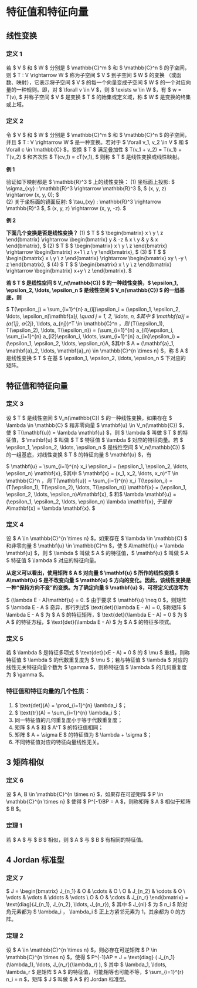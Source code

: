# 特征值和特征向量
## 线性变换

### 定义 1
若 $ V $ 和 $ W $ 分别是 $ \mathbb{C}^m $ 和 $ \mathbb{C}^n $ 的子空间，则 $ T : V \rightarrow W $ 称为子空间 $ V $ 到子空间 $ W $ 的变换 （或函数、映射），它表示将子空间 $ V $ 的每一个向量变成子空间 $ W $ 的一个对应向量的一种规则。即，对 $ \forall v \in V $，则 $ \exists w \in W $，有 $ w = T(v), $ 并称子空间 $ V $ 是变换 $ T $ 的始集或定义域，称 $ W $ 是变换的终集或上域。

### 定义 2
令 $ V $ 和 $ W $ 分别是 $ \mathbb{C}^m $ 和 $ \mathbb{C}^n $ 的子空间，并且 $ T : V \rightarrow W $ 是一种变换。若对于 $ \forall v_1, v_2 \in V $ 和 $ \forall c \in \mathbb{C} $，变换 $ T $ 满足叠加性 
$ T(v_1 + v_2) = T(v_1) + T(v_2) $ 
和齐次性 
$ T(cv_1) = cT(v_1), $ 则称 $ T $ 是线性变换或线性映射。

**例 1**

验证如下映射都是 $ \mathbb{R}^3 $ 上的线性变换：
(1) 坐标面上投影: $ \sigma_{xy} : \mathbb{R}^3 \rightarrow \mathbb{R}^3 $, $ (x, y, z) \rightarrow (x, y, 0); $  
(2) 关于坐标面的镜面反射: $ \tau_{xy} : \mathbb{R}^3 \rightarrow \mathbb{R}^3 $, $ (x, y, z) \rightarrow (x, y, -z). $

**例 2**

**下面几个变换是否是线性变换？**
(1) $ T $
$ \begin{bmatrix} x \\ y \\ z \end{bmatrix} \rightarrow \begin{bmatrix} y & -z & x \\ y & y & x \end{bmatrix}, $ 
(2) $ T $
$ \begin{bmatrix} x \\ y \\ z \end{bmatrix} \rightarrow \begin{bmatrix} x+1 \\ z \\ y \end{bmatrix}, $ 
(3) $ T $
$ \begin{bmatrix} x \\ y \\ z \end{bmatrix} \rightarrow \begin{bmatrix} xy \\ -y \\ z \end{bmatrix}, $ 
(4) $ T $
$ \begin{bmatrix} x \\ y \\ z \end{bmatrix} \rightarrow \begin{bmatrix} x+y \\ z \end{bmatrix}. $

**若 $ T $ 是线性空间 $ V_n(\mathbb{C}) $ 的一种线性变换，$ \epsilon_1, \epsilon_2, \ldots, \epsilon_n $ 是线性空间 $ V_n(\mathbb{C}) $ 的一组基底，则**

$ T(\epsilon_j) = \sum_{i=1}^{n} a_{ij}\epsilon_i = (\epsilon_1, \epsilon_2, \ldots, \epsilon_n)\mathbf{a}_j, \quad j = 1, 2, \ldots, n, $其中 $ \mathbf{a}_j = (a_{1j}, a_{2j}, \ldots, a_{nj})^T \in \mathbb{C}^n $，则$ (T(\epsilon_1), T(\epsilon_2), \ldots, T(\epsilon_n)) = (\sum_{i=1}^{n} a_{i1}\epsilon_i, \sum_{i=1}^{n} a_{i2}\epsilon_i, \ldots, \sum_{i=1}^{n} a_{in}\epsilon_i) = (\epsilon_1, \epsilon_2, \ldots, \epsilon_n)A, $其中 $ A = (\mathbf{a}_1, \mathbf{a}_2, \ldots, \mathbf{a}_n) \in \mathbb{C}^{n \times n} $，称 $ A $ 是线性变换 $ T $ 在基 $ \epsilon_1, \epsilon_2, \ldots, \epsilon_n $ 下对应的矩阵。

## 特征值和特征向量

### 定义 3
设 $ T $ 是线性空间 $ V_n(\mathbb{C}) $ 的一种线性变换，如果存在 $ \lambda \in \mathbb{C} $ 和非零向量 $ \mathbf{u} \in V_n(\mathbb{C}) $，使 $ T(\mathbf{u}) = \lambda \mathbf{u} $，则 $ \lambda $ 叫做 $ T $ 的特征值，$ \mathbf{u} $ 叫做 $ T $ 特征值 $ \lambda $ 对应的特征向量。若 $ \epsilon_1, \epsilon_2, \ldots, \epsilon_n $ 是线性空间 $ V_n(\mathbb{C}) $ 的一组基底，对线性变换 $ T $ 的特征向量 $ \mathbf{u} $，有

$ \mathbf{u} = \sum_{i=1}^{n} x_i \epsilon_i = (\epsilon_1, \epsilon_2, \ldots, \epsilon_n) \mathbf{x}, $其中 $ \mathbf{x} = (x_1, x_2, \ldots, x_n)^T \in \mathbb{C}^n $，则$ T(\mathbf{u}) = \sum_{i=1}^{n} x_i T(\epsilon_i) = (T(\epsilon_1), T(\epsilon_2), \ldots, T(\epsilon_n)) \mathbf{x} = (\epsilon_1, \epsilon_2, \ldots, \epsilon_n)A\mathbf{x}, $
和$ \lambda \mathbf{u} = (\epsilon_1, \epsilon_2, \ldots, \epsilon_n) \lambda \mathbf{x}, $于是有$ A\mathbf{x} = \lambda \mathbf{x}. $

### 定义 4
设 $ A \in \mathbb{C}^{n \times n} $，如果存在 $ \lambda \in \mathbb{C} $ 和非零向量 $ \mathbf{u} \in \mathbb{C}^n $，使 $ A\mathbf{u} = \lambda \mathbf{u} $，则 $ \lambda $ 叫做 $ A $ 的特征值，$ \mathbf{u} $ 叫做 $ A $ 特征值 $ \lambda $ 对应的特征向量。

**从定义可以看出，使用矩阵 $ A $ 对向量 $ \mathbf{u} $ 所作的线性变换 $ A\mathbf{u} $ 是不改变向量 $ \mathbf{u} $ 方向的变化。因此，该线性变换是一种“保持方向不变”的变换。为了确定向量 $ \mathbf{u} $，可将定义式改写为**

$ (\lambda E - A)\mathbf{u} = 0. $
由于要求 $ \mathbf{u} \neq 0 $，则矩阵 $ \lambda E - A $ 奇异，即行列式$ \text{det}(\lambda E - A) = 0, $称矩阵 $ \lambda E - A $ 为 $ A $ 的特征矩阵，$ \text{det}(\lambda E - A) = 0 $ 为 $ A $ 的特征方程，$ \text{det}(\lambda E - A) $ 为 $ A $ 的特征多项式。

### 定义 5
若 $ \lambda $ 是特征多项式 $ \text{det}(xE - A) = 0 $ 的 $ \mu $ 重根，则称特征值 $ \lambda $ 的代数重复度为 $ \mu $；若与特征值 $ \lambda $ 对应的线性无关特征向量个数为 $ \gamma $，则称特征值 $ \lambda $ 的几何重复度为 $ \gamma $。

### 特征值和特征向量的几个性质：
1. $ \text{det}(A) = \prod_{i=1}^{n} \lambda_i $；
2. $ \text{tr}(A) = \sum_{i=1}^{n} \lambda_i $；
3. 同一特征值的几何重复度小于等于代数重复度；
4. 矩阵 $ A $ 和 $ A^T $ 的特征值相同；
5. 矩阵 $ A + \sigma E $ 的特征值为 $ \lambda + \sigma $；
6. 不同特征值对应的特征向量线性无关。

## 3 矩阵相似

### 定义 6
设 $ A, B \in \mathbb{C}^{n \times n} $，如果存在可逆矩阵 $ P \in \mathbb{C}^{n \times n} $ 使得 $ P^{-1}BP = A $，则称矩阵 $ A $ 相似于矩阵 $ B $。

### 定理 1
若 $ A $ 与 $ B $ 相似，则 $ A $ 与 $ B $ 有相同的特征值。

## 4 Jordan 标准型

### 定义 7
$ J = \begin{bmatrix}
J_{n_1} & O & \cdots & O \\
O & J_{n_2} & \cdots & O \\
\vdots & \vdots & \ddots & \vdots \\
O & O & \cdots & J_{n_r}
\end{bmatrix} = \text{diag}(J_{n_1}, J_{n_2}, \ldots, J_{n_r}), $
其中 $ J_{ni} $ 为 $ n_i $ 阶对角元素都为 $ \lambda_i $，$ \lambda_i $ 正上方紧邻元素为 1，其余都为 0 的方阵。

### 定理 2
设 $ A \in \mathbb{C}^{n \times n} $，则必存在可逆矩阵 $ P \in \mathbb{C}^{n \times n} $，使得
$ P^{-1}AP = J = \text{diag} ( J_{n_1}(\lambda_1), \ldots, J_{n_r}(\lambda_r) ), $
其中 $ \lambda_1, \ldots, \lambda_r $ 是矩阵 $ A $ 的特征值，可能相等也可能不等，$ \sum_{i=1}^{r} n_i = n $，矩阵 $ J $ 叫做 $ A $ 的 Jordan 标准型。